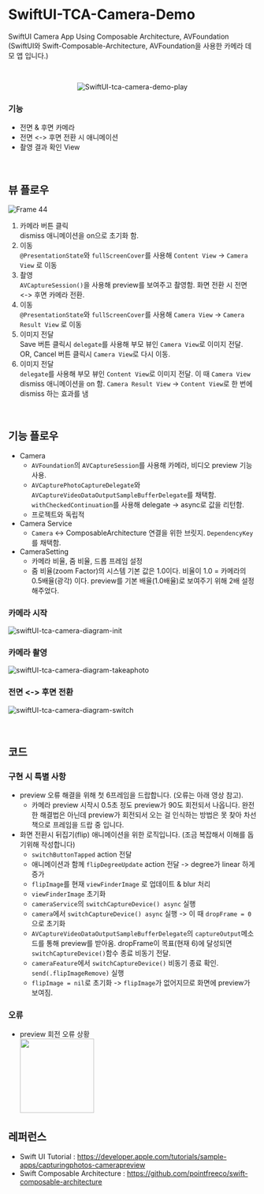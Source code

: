 # SwiftUI-TCA-Camera-Demo
SwiftUI Camera App Using Composable Architecture, AVFoundation (SwiftUI와 Swift-Composable-Architecture, AVFoundation을 사용한 카메라 데모 앱 입니다.)

<br/>
<div align = 'center'>
  
  ![SwiftUI-tca-camera-demo-play](https://github.com/never-better/SwiftUI-TCA-Camera-Demo/assets/71776532/1a80c961-9961-43c6-b115-570d49a13125)  
  
</div>


### 기능
- 전면 & 후면 카메라
- 전면 <-> 후면 전환 시 애니메이션
- 촬영 결과 확인 View

<br/>

## 뷰 플로우

![Frame 44](https://github.com/never-better/SwiftUI-TCA-Camera-Demo/assets/71776532/0250018a-2074-45a4-91fb-1246250be421)


1. 카메라 버튼 클릭  
   dismiss 애니메이션을 on으로 초기화 함.
2. 이동   
   `@PresentationState`와 `fullScreenCover`를 사용해 `Content View` -> `Camera View` 로 이동
3. 촬영    
    `AVCaptureSession()`을 사용해 preview를 보여주고 촬영함. 화면 전환 시 전면 <-> 후면 카메라 전환.  
4. 이동  
   `@PresentationState`와 `fullScreenCover`를 사용해 `Camera View` -> `Camera Result View` 로 이동
5. 이미지 전달   
   Save 버튼 클릭시 `delegate`를 사용해 부모 뷰인 `Camera View`로 이미지 전달. OR, Cancel 버튼 클릭시 `Camera View`로 다시 이동.
6. 이미지 전달   
    `delegate`를 사용해 부모 뷰인 `Content View`로 이미지 전달. 이 때 `Camera View` dismiss 애니메이션을 on 함.
   `Camera Result View` -> `Content View`로 한 번에 dismiss 하는 효과를 냄   

<br/>

## 기능 플로우

- Camera
  - `AVFoundation`의 `AVCaptureSession`를 사용해 카메라, 비디오 preview 기능 사용.
  - `AVCapturePhotoCaptureDelegate`와 `AVCaptureVideoDataOutputSampleBufferDelegate`를 채택함. `withCheckedContinuation`를 사용해 delegate -> async로 값을 리턴함.
  - 프로젝트와 독립적
- Camera Service
  - `Camera` <-> ComposableArchitecture 연결을 위한 브릿지. `DependencyKey`를 채택함.
- CameraSetting
  - 카메라 비율, 줌 비율, 드롭 프레임 설정
  - 줌 비율(zoom Factor)의 시스템 기본 값은 1.0이다. 비율이 1.0 = 카메라의 0.5배율(광각) 이다. preview를 기본 배율(1.0배율)로 보여주기 위해 2배 설정해주었다.

### 카메라 시작

![swiftUI-tca-camera-diagram-init](https://github.com/never-better/SwiftUI-TCA-Camera-Demo/assets/71776532/d13e4cdc-d704-4f12-8a9a-7c10205e7b24)  

### 카메라 촬영

![swiftUI-tca-camera-diagram-takeaphoto](https://github.com/never-better/SwiftUI-TCA-Camera-Demo/assets/71776532/2a84c1c2-f57a-449a-9d75-d69576c78b71)
  

### 전면 <-> 후면 전환

![swiftUI-tca-camera-diagram-switch](https://github.com/never-better/SwiftUI-TCA-Camera-Demo/assets/71776532/a0465c7d-422f-4ad1-81da-1d074d224140)
  

<br/>

## 코드
### 구현 시 특별 사항
- preview 오류 해결을 위해 첫 6프레임을 드랍합니다. (오류는 아래 영상 참고).
  - 카메라 preview 시작시 0.5초 정도 preview가 90도 회전되서 나옵니다. 완전한 해결법은 아닌데 preview가 회전되서 오는 걸 인식하는 방법은 못 찾아 차선책으로 프레임을 드랍 중 입니다.
- 화면 전환시 뒤집기(flip) 애니메이션을 위한 로직입니다. (조금 복잡해서 이해를 돕기위해 작성합니다)
  - `switchButtonTapped` action 전달
  - 애니메이션과 함께 `flipDegreeUpdate` action 전달 -> degree가 linear 하게 증가
  - `flipImage`를 현재 `viewFinderImage` 로 업데이트 & blur 처리
  - `viewFinderImage` 초기화
  - `cameraService`의 `switchCaptureDevice() async` 실행
  - `camera`에서 `switchCaptureDevice() async` 실행 -> 이 때 `dropFrame = 0`으로 초기화
  - `AVCaptureVideoDataOutputSampleBufferDelegate`의 `captureOutput`메소드를 통해 preview를 받아옴. dropFrame이 목표(현재 6)에 달성되면 `switchCaptureDevice()`함수 종료 비동기 전달.
  - `cameraFeature`에서 `switchCaptureDevice()` 비동기 종료 확인. `send(.flipImageRemove)` 실행
  - `flipImage = nil`로 초기화 -> `flipImage`가 없어지므로 화면에 preview가 보여짐.

### 오류
- preview 회전 오류 상황     
  <img width = 150 src = 'https://github.com/never-better/SwiftUI-TCA-Camera-Demo/assets/71776532/3c112638-f80f-4533-8858-074243e22c5a' />  


## 레퍼런스
- Swift UI Tutorial : https://developer.apple.com/tutorials/sample-apps/capturingphotos-camerapreview
- Swift Composable Architecture : https://github.com/pointfreeco/swift-composable-architecture

  
